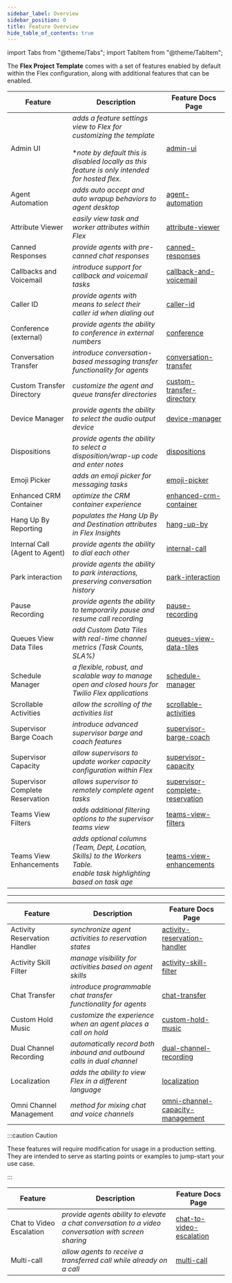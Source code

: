```yaml
---
sidebar_label: Overview
sidebar_position: 0
title: Feature Overview
hide_table_of_contents: true
---
```

import Tabs from "@theme/Tabs";
import TabItem from "@theme/TabItem";

The **Flex Project Template** comes with a set of features enabled by default within the Flex configuration, along with additional features that can be enabled.

<Tabs queryString="type">
<TabItem value="default" label="Enabled by default" default>

| Feature                         | Description                                                                 | Feature Docs Page                                                                           |
| ------------------------------- | --------------------------------------------------------------------------- | ------------------------------------------------------------------------------------------- |
| Admin UI                        | _adds a feature settings view to Flex for customizing the template_ <br/><br/> **note by default this is disabled locally as this feature is only intended for hosted flex.*       | [admin-ui](/feature-library/admin-ui)                                               |
| Agent Automation                | _adds auto accept and auto wrapup behaviors to agent desktop_               | [agent-automation](/feature-library/agent-automation)                               |
| Attribute Viewer                | _easily view task and worker attributes within Flex_                        | [attribute-viewer](/feature-library/attribute-viewer)                               |
| Canned Responses               | _provide agents with pre-canned chat responses_                                                     | [canned-responses](/feature-library/canned-responses)                                 |
| Callbacks and Voicemail         | _introduce support for callback and voicemail tasks_                        | [callback-and-voicemail](/feature-library/callback-and-voicemail)                   |
| Caller ID                       | _provide agents with means to select their caller id when dialing out_      | [caller-id](/feature-library/caller-id)                                             |
| Conference (external)           | _provide agents the ability to conference in external numbers_              | [conference](/feature-library/conference)                                           |
| Conversation Transfer          | _introduce conversation-based messaging transfer functionality for agents_                          | [conversation-transfer](/feature-library/conversation-transfer)                       |
| Custom Transfer Directory       | _customize the agent and queue transfer directories_                        | [custom-transfer-directory](/feature-library/custom-transfer-directory)             |
| Device Manager                  | _provide agents the ability to select the audio output device_              | [device-manager](/feature-library/device-manager)                                   |
| Dispositions                   | _provide agents the ability to select a disposition/wrap-up code and enter notes_                   | [dispositions](/feature-library/dispositions)                                         | ✅                |
| Emoji Picker                    | _adds an emoji picker for messaging tasks_                                  | [emoji-picker](/feature-library/emoji-picker)                                       |
| Enhanced CRM Container         | _optimize the CRM container experience_                                                             | [enhanced-crm-container](/feature-library/enhanced-crm-container)                     | ✅                |
| Hang Up By Reporting           | _populates the Hang Up By and Destination attributes in Flex Insights_                              |     [hang-up-by](/feature-library/hang-up-by)                                             |
| Internal Call (Agent to Agent) | _provide agents the ability to dial each other_                                                     | [internal-call](/feature-library/internal-call)                                       |
| Park interaction               | _provide agents the ability to park interactions, preserving conversation history_                  | [park-interaction](/feature-library/park-interaction)                                 |
| Pause Recording                 | _provide agents the ability to temporarily pause and resume call recording_ | [pause-recording](/feature-library/pause-recording)                                 |
| Queues View Data Tiles          | _add Custom Data Tiles with real-time channel metrics (Task Counts, SLA%)_ | [queues-view-data-tiles](/feature-library/queues-view-data-tiles)           |
| Schedule Manager               | _a flexible, robust, and scalable way to manage open and closed hours for Twilio Flex applications_ | [schedule-manager](/feature-library/schedule-manager)                                 |✅                    |
| Scrollable Activities           | _allow the scrolling of the activities list_                                | [scrollable-activities](/feature-library/scrollable-activities)                     |
| Supervisor Barge Coach          | _introduce advanced supervisor barge and coach features_                    | [supervisor-barge-coach](/feature-library/supervisor-barge-coach)                   |
| Supervisor Capacity             | _allow supervisors to update worker capacity configuration within Flex_     | [supervisor-capacity](/feature-library/supervisor-capacity)                         |
| Supervisor Complete Reservation | _allows supervisor to remotely complete agent tasks_                        | [supervisor-complete-reservation](/feature-library/supervisor-complete-reservation) |
| Teams View Filters              | _adds additional filtering options to the supervisor teams view_            | [teams-view-filters](/feature-library/teams-view-filters)                           |
| Teams View Enhancements         | _adds optional columns (Team, Dept, Location, Skills) to the Workers Table. <br/> enable task highlighting based on task age_             | [teams-view-enhancements](/feature-library/teams-view-enhancements)                           |

---

</TabItem>
<TabItem value="additional" label="Additional features">

| Feature                        | Description                                                                                         | Feature Docs Page                                                                             |
| ------------------------------ | --------------------------------------------------------------------------------------------------- | --------------------------------------------------------------------------------------------- |
| Activity Reservation Handler   | _synchronize agent activities to reservation states_                                                | [activity-reservation-handler](/feature-library/activity-reservation-handler)         |
| Activity Skill Filter          | _manage visibility for activities based on agent skills_                                            | [activity-skill-filter](/feature-library/activity-skill-filter)                       |
| Chat Transfer                  | _introduce programmable chat transfer functionality for agents_                                     | [chat-transfer](/feature-library/chat-transfer)                                       |
| Custom Hold Music              | _customize the experience when an agent places a call on hold_                                      | [custom-hold-music](/feature-library/custom-hold-music)                               |
| Dual Channel Recording         | _automatically record both inbound and outbound calls in dual channel_                              | [dual-channel-recording](/feature-library/dual-channel-recording)                     |
| Localization                   | _adds the ability to view Flex in a different language_                                             | [localization](/feature-library/localization)                                       |
| Omni Channel Management        | _method for mixing chat and voice channels_                                                         | [omni-channel-capacity-management](/feature-library/omni-channel-capacity-management) |

</TabItem>
<TabItem value="experimental" label="Experimental features">

:::caution Caution

These features will require modification for usage in a production setting. They are intended to serve as starting points or examples to jump-start your use case.

::: 

| Feature                        | Description                                                                                         | Feature Docs Page                                                                             |
| ------------------------------ | --------------------------------------------------------------------------------------------------- | --------------------------------------------------------------------------------------------- |
| Chat to Video Escalation       | _provide agents ability to elevate a chat conversation to a video conversation with screen sharing_ | [chat-to-video-escalation](/feature-library/chat-to-video-escalation)                 |
| Multi-call                     | _allow agents to receive a transferred call while already on a call_                                | [multi-call](/feature-library/multi-call)                                             |

</TabItem>
</Tabs>
